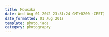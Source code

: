 ```yaml
---
title: Mousaka
date: Wed Aug 01 2012 23:31:24 GMT+0200 (CEST)
date_formatted: 01 Aug 2012
template: photo.jade
category: photography
---
```

